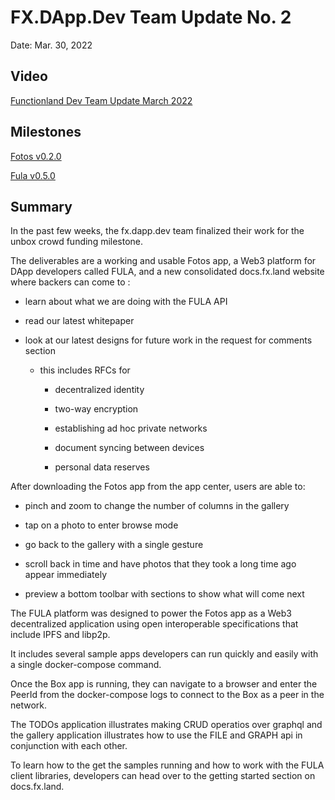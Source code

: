 # FX.DApp.Dev Team Update No. 2

Date: Mar. 30, 2022

## Video

[Functionland Dev Team Update March 2022](https://www.youtube.com/watch?v=Bm5s4OROO4E)

## Milestones

[Fotos v0.2.0](https://github.com/functionland/fotos/milestone/2?state=closed)

[Fula v0.5.0](https://github.com/functionland/fula/milestone/4?state=closed)


## Summary

In the past few weeks, the fx.dapp.dev team finalized their work for the unbox crowd funding milestone.

The deliverables are a working and usable Fotos app, a Web3 platform for DApp developers called FULA, and a new consolidated docs.fx.land website where backers can come to :

  * learn about what we are doing with the FULA API

  * read our latest whitepaper

  * look at our latest designs for future work in the request for comments section

      * this includes RFCs for

        * decentralized identity

        * two-way encryption

        * establishing ad hoc private networks

        * document syncing between devices

        * personal data reserves

After downloading the Fotos app from the app center, users are able to:

  * pinch and zoom to change the number of columns in the gallery

  * tap on a photo to enter browse mode

  * go back to the gallery with a single gesture

  * scroll back in time and have photos that they took a long time ago appear immediately

  * preview a bottom toolbar with sections to show what will come next

The FULA platform was designed to power the Fotos app as a Web3 decentralized application using open interoperable specifications that include IPFS and libp2p.

It includes several sample apps developers can run quickly and easily with a single docker-compose command.

Once the Box app is running, they can navigate to a browser and enter the PeerId from the docker-compose logs to connect to the Box as a peer in the network.

The TODOs application illustrates making CRUD operatios over graphql and the gallery application illustrates how to use the FILE and GRAPH api in conjunction with each other.

To learn how to the get the samples running and how to work with the FULA client libraries, developers can head over to the getting started section on docs.fx.land.
